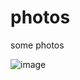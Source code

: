 # photos
some photos

![image](https://github.com/user-attachments/assets/71b52671-7e92-4125-9afb-4e6443419368)
